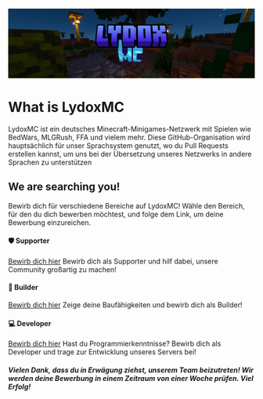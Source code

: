 ![LydoxMC](images/banner.png)
# What is LydoxMC
LydoxMC ist ein deutsches Minecraft-Minigames-Netzwerk mit Spielen wie BedWars, MLGRush, FFA und vielem mehr. Diese GitHub-Organisation wird hauptsächlich für unser Sprachsystem genutzt, wo du Pull Requests erstellen kannst, um uns bei der Übersetzung unseres Netzwerks in andere Sprachen zu unterstützen

## We are searching you!
Bewirb dich für verschiedene Bereiche auf LydoxMC! Wähle den Bereich, für den du dich bewerben möchtest, und folge dem Link, um deine Bewerbung einzureichen.

#### 🛡️ Supporter
[Bewirb dich hier](https://docs.google.com/forms/d/1IU1s-biILNY9_kFDbQikGdv52cVwd-tMfQC9N19jAkE/)
Bewirb dich als Supporter und hilf dabei, unsere Community großartig zu machen!

#### 🔨 Builder
[Bewirb dich hier](https://docs.google.com/forms/d/1wiVj778ujbaMTgTPycfddWFcnQEdlZ4DDcjrKzbQrq8/)
Zeige deine Baufähigkeiten und bewirb dich als Builder!

#### 💻 Developer
[Bewirb dich hier](https://docs.google.com/forms/d/1le62il29DVdvqYHrqDsPefIyYjRkwffuPcmFgv7mj9M/)
Hast du Programmierkenntnisse? Bewirb dich als Developer und trage zur Entwicklung unseres Servers bei!

##### Vielen Dank, dass du in Erwägung ziehst, unserem Team beizutreten! Wir werden deine Bewerbung in einem Zeitraum von einer Woche prüfen. Viel Erfolg!

